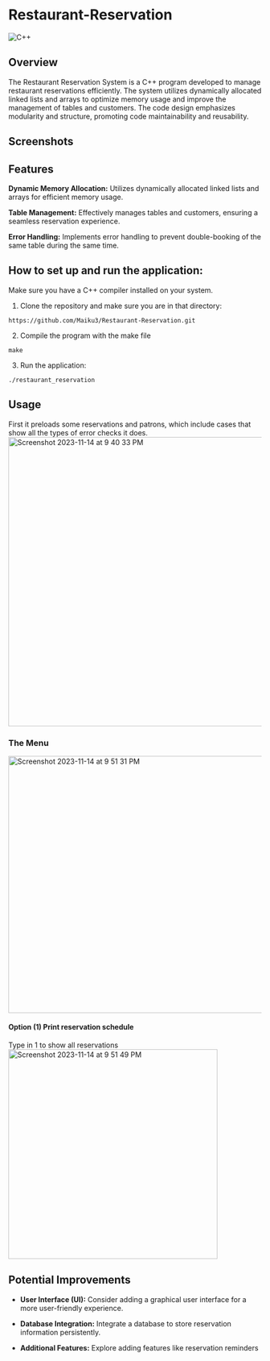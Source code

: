 # Restaurant-Reservation
![C++](https://img.shields.io/badge/c++-%2300599C.svg?style=for-the-badge&logo=c%2B%2B&logoColor=white)

## Overview
The Restaurant Reservation System is a C++ program developed to manage restaurant reservations efficiently. The system utilizes dynamically allocated linked lists and arrays to optimize memory usage and improve the management of tables and customers. The code design emphasizes modularity and structure, promoting code maintainability and reusability.

## Screenshots

## Features
**Dynamic Memory Allocation:** Utilizes dynamically allocated linked lists and arrays for efficient memory usage.

**Table Management:** Effectively manages tables and customers, ensuring a seamless reservation experience.

**Error Handling:** Implements error handling to prevent double-booking of the same table during the same time.

## How to set up and run the application: 
Make sure you have a C++ compiler installed on your system.
1. Clone the repository and make sure you are in that directory:
```
https://github.com/Maiku3/Restaurant-Reservation.git
```
2. Compile the program with the make file
```
make
```
3. Run the application:
```
./restaurant_reservation
```

## Usage
First it preloads some reservations and patrons, which include cases that show all the types of error checks it does.
<img width="574" alt="Screenshot 2023-11-14 at 9 40 33 PM" src="https://github.com/Maiku3/Restaurant-Reservation/assets/95307563/5569591e-cc10-4a19-b61f-8292b7326238">

### The Menu
<img width="510" alt="Screenshot 2023-11-14 at 9 51 31 PM" src="https://github.com/Maiku3/Restaurant-Reservation/assets/95307563/2e3f595e-03f6-4cfa-b21c-52049b015ce1">

#### Option (1) Print reservation schedule
Type in 1 to show all reservations <br>
<img width="416" alt="Screenshot 2023-11-14 at 9 51 49 PM" src="https://github.com/Maiku3/Restaurant-Reservation/assets/95307563/11be7194-6bf7-4950-8daf-c0c48223020d">



## Potential Improvements
- **User Interface (UI):** Consider adding a graphical user interface for a more user-friendly experience.

- **Database Integration:** Integrate a database to store reservation information persistently.

- **Additional Features:** Explore adding features like reservation reminders 
